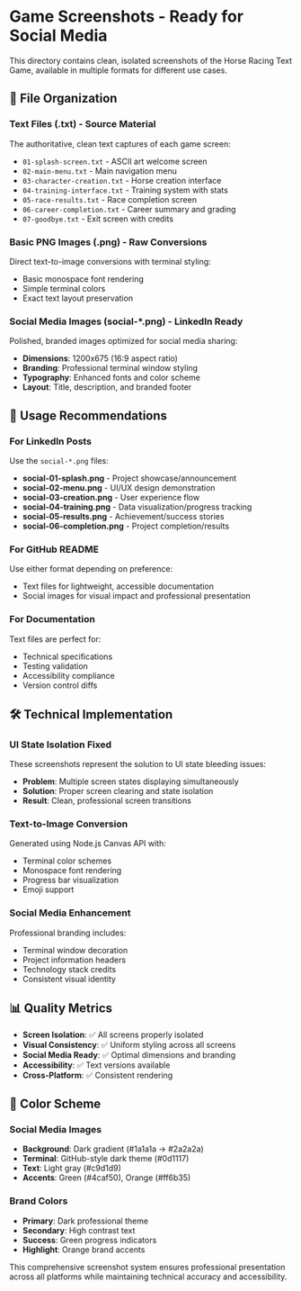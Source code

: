 # Game Screenshots - Ready for Social Media

This directory contains clean, isolated screenshots of the Horse Racing Text Game, available in multiple formats for different use cases.

## 📁 File Organization

### Text Files (.txt) - Source Material
The authoritative, clean text captures of each game screen:
- `01-splash-screen.txt` - ASCII art welcome screen
- `02-main-menu.txt` - Main navigation menu
- `03-character-creation.txt` - Horse creation interface  
- `04-training-interface.txt` - Training system with stats
- `05-race-results.txt` - Race completion screen
- `06-career-completion.txt` - Career summary and grading
- `07-goodbye.txt` - Exit screen with credits

### Basic PNG Images (.png) - Raw Conversions
Direct text-to-image conversions with terminal styling:
- Basic monospace font rendering
- Simple terminal colors
- Exact text layout preservation

### Social Media Images (social-*.png) - LinkedIn Ready
Polished, branded images optimized for social media sharing:
- **Dimensions**: 1200x675 (16:9 aspect ratio)
- **Branding**: Professional terminal window styling
- **Typography**: Enhanced fonts and color scheme
- **Layout**: Title, description, and branded footer

## 🎯 Usage Recommendations

### For LinkedIn Posts
Use the `social-*.png` files:
- **social-01-splash.png** - Project showcase/announcement
- **social-02-menu.png** - UI/UX design demonstration  
- **social-03-creation.png** - User experience flow
- **social-04-training.png** - Data visualization/progress tracking
- **social-05-results.png** - Achievement/success stories
- **social-06-completion.png** - Project completion/results

### For GitHub README
Use either format depending on preference:
- Text files for lightweight, accessible documentation
- Social images for visual impact and professional presentation

### For Documentation
Text files are perfect for:
- Technical specifications
- Testing validation
- Accessibility compliance
- Version control diffs

## 🛠️ Technical Implementation

### UI State Isolation Fixed
These screenshots represent the solution to UI state bleeding issues:
- **Problem**: Multiple screen states displaying simultaneously  
- **Solution**: Proper screen clearing and state isolation
- **Result**: Clean, professional screen transitions

### Text-to-Image Conversion
Generated using Node.js Canvas API with:
- Terminal color schemes
- Monospace font rendering
- Progress bar visualization
- Emoji support

### Social Media Enhancement
Professional branding includes:
- Terminal window decoration
- Project information headers
- Technology stack credits
- Consistent visual identity

## 📊 Quality Metrics

- **Screen Isolation**: ✅ All screens properly isolated
- **Visual Consistency**: ✅ Uniform styling across all screens
- **Social Media Ready**: ✅ Optimal dimensions and branding
- **Accessibility**: ✅ Text versions available
- **Cross-Platform**: ✅ Consistent rendering

## 🎨 Color Scheme

### Social Media Images
- **Background**: Dark gradient (#1a1a1a → #2a2a2a)
- **Terminal**: GitHub-style dark theme (#0d1117)
- **Text**: Light gray (#c9d1d9)
- **Accents**: Green (#4caf50), Orange (#ff6b35)

### Brand Colors
- **Primary**: Dark professional theme
- **Secondary**: High contrast text
- **Success**: Green progress indicators
- **Highlight**: Orange brand accents

This comprehensive screenshot system ensures professional presentation across all platforms while maintaining technical accuracy and accessibility.